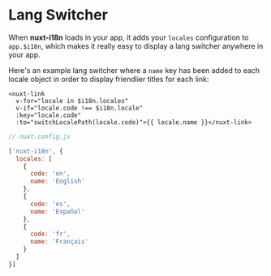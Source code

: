 # Lang Switcher

When **nuxt-i18n** loads in your app, it adds your `locales` configuration to `app.$i18n`, which makes it really easy to display a lang switcher anywhere in your app.

Here's an example lang switcher where a `name` key has been added to each locale object in order to display friendlier titles for each link:

```vue
<nuxt-link
  v-for="locale in $i18n.locales"
  v-if="locale.code !== $i18n.locale"
  :key="locale.code"
  :to="switchLocalePath(locale.code)">{{ locale.name }}</nuxt-link>
```

```js
// nuxt.config.js

['nuxt-i18n', {
  locales: [
    {
      code: 'en',
      name: 'English'
    },
    {
      code: 'es',
      name: 'Español'
    },
    {
      code: 'fr',
      name: 'Français'
    }
  ]
}]
```
